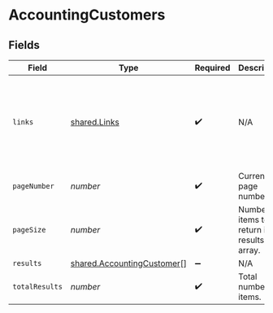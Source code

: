 # AccountingCustomers


## Fields

| Field                                                                                             | Type                                                                                              | Required                                                                                          | Description                                                                                       | Example                                                                                           |
| ------------------------------------------------------------------------------------------------- | ------------------------------------------------------------------------------------------------- | ------------------------------------------------------------------------------------------------- | ------------------------------------------------------------------------------------------------- | ------------------------------------------------------------------------------------------------- |
| `links`                                                                                           | [shared.Links](../../../sdk/models/shared/links.md)                                               | :heavy_check_mark:                                                                                | N/A                                                                                               | {<br/>"self": {<br/>"href": "/companies"<br/>},<br/>"current": {<br/>"href": "/companies?page=1\u0026pageSize=10"<br/>}<br/>} |
| `pageNumber`                                                                                      | *number*                                                                                          | :heavy_check_mark:                                                                                | Current page number.                                                                              |                                                                                                   |
| `pageSize`                                                                                        | *number*                                                                                          | :heavy_check_mark:                                                                                | Number of items to return in results array.                                                       |                                                                                                   |
| `results`                                                                                         | [shared.AccountingCustomer](../../../sdk/models/shared/accountingcustomer.md)[]                   | :heavy_minus_sign:                                                                                | N/A                                                                                               |                                                                                                   |
| `totalResults`                                                                                    | *number*                                                                                          | :heavy_check_mark:                                                                                | Total number of items.                                                                            |                                                                                                   |